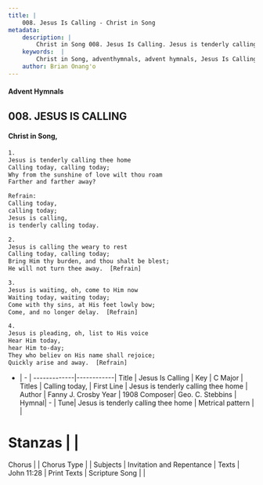 ```yaml
---
title: |
    008. Jesus Is Calling - Christ in Song
metadata:
    description: |
        Christ in Song 008. Jesus Is Calling. Jesus is tenderly calling thee home Calling today, calling today; Why from the sunshine of love wilt thou roam Farther and farther away? 
    keywords:  |
        Christ in Song, adventhymnals, advent hymnals, Jesus Is Calling, Jesus is tenderly calling thee home. Calling today,
    author: Brian Onang'o
---
```


#### Advent Hymnals
## 008. JESUS IS CALLING
####  Christ in Song,

```txt
1.
Jesus is tenderly calling thee home
Calling today, calling today;
Why from the sunshine of love wilt thou roam
Farther and farther away?

Refrain:
Calling today,
calling today;
Jesus is calling,
is tenderly calling today.

2.
Jesus is calling the weary to rest
Calling today, calling today;
Bring Him thy burden, and thou shalt be blest;
He will not turn thee away.  [Refrain]

3.
Jesus is waiting, oh, come to Him now
Waiting today, waiting today;
Come with thy sins, at His feet lowly bow;
Come, and no longer delay.  [Refrain]

4.
Jesus is pleading, oh, list to His voice
Hear Him today,
hear Him to-day;
They who believ on His name shall rejoice;
Quickly arise and away.  [Refrain]

```

- |   -  |
-------------|------------|
Title | Jesus Is Calling |
Key | C Major |
Titles | Calling today, |
First Line | Jesus is tenderly calling thee home |
Author | Fanny J. Crosby
Year | 1908
Composer| Geo. C. Stebbins |
Hymnal|  - |
Tune| Jesus is tenderly calling thee home |
Metrical pattern | |
# Stanzas |  |
Chorus |  |
Chorus Type |  |
Subjects | Invitation and Repentance |
Texts | John 11:28 |
Print Texts | 
Scripture Song |  |
    
